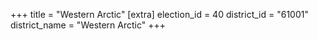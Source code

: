 +++
title = "Western Arctic"
[extra]
election_id = 40
district_id = "61001"
district_name = "Western Arctic"
+++
